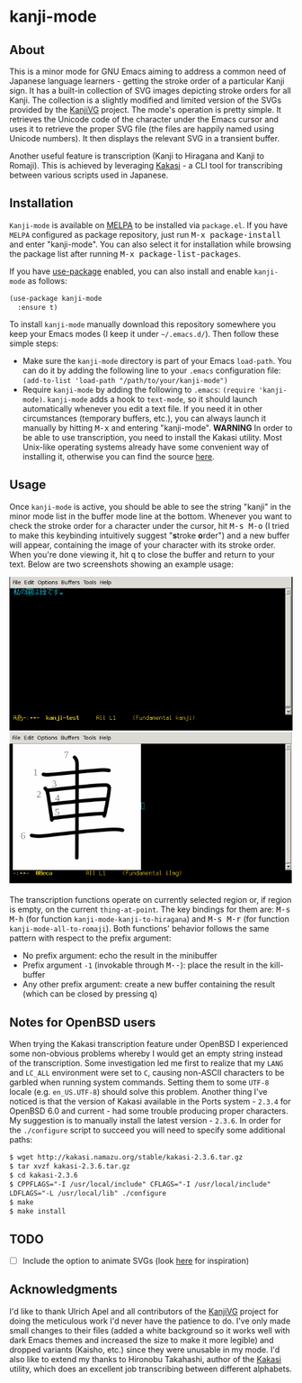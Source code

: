 kanji-mode
==========

About
-----
This is a minor mode for GNU Emacs aiming to address a common need of Japanese language learners - getting the stroke order of a particular Kanji sign. It has a built-in collection of SVG images depicting stroke orders for all Kanji. The collection is a slightly modified and limited version of the SVGs provided by the [KanjiVG](http://kanjivg.tagaini.net/) project. The mode's operation is pretty simple. It retrieves the Unicode code of the character under the Emacs cursor and uses it to retrieve the proper SVG file (the files are happily named using Unicode numbers). It then displays the relevant SVG in a transient buffer. 

Another useful feature is transcription (Kanji to Hiragana and Kanji to Romaji). This is achieved by leveraging [Kakasi](http://kakasi.namazu.org/) - a CLI tool for transcribing between various scripts used in Japanese.

Installation
------------
`Kanji-mode` is available on [MELPA](http://melpa.org/#/) to be installed via `package.el`. If you have `MELPA` configured as package repository, just run <kbd>M-x package-install</kbd> and enter "kanji-mode". You can also select it for installation while browsing the package list after running <kbd>M-x package-list-packages</kbd>.

If you have [use-package](https://github.com/jwiegley/use-package) enabled, you can also install and enable `kanji-mode` as follows:
```
(use-package kanji-mode
  :ensure t)
```

To install `kanji-mode` manually download this repository somewhere you keep your Emacs modes (I keep it under `~/.emacs.d/`). Then follow these simple steps:
* Make sure the `kanji-mode` directory is part of your Emacs `load-path`. You can do it by adding the following line to your `.emacs` configuration file: `(add-to-list 'load-path "/path/to/your/kanji-mode")`
* Require `kanji-mode` by adding the following to `.emacs`: `(require 'kanji-mode)`. `kanji-mode` adds a hook to `text-mode`, so it should launch automatically whenever you edit a text file. If you need it in other circumstances (temporary buffers, etc.), you can always launch it manually by hitting <kbd>M-x</kbd> and entering "kanji-mode". 
**WARNING** In order to be able to use transcription, you need to install the Kakasi utility. Most Unix-like operating systems already have some convenient way of installing it, otherwise you can find the source [here](http://kakasi.namazu.org/).

Usage
-----
Once `kanji-mode` is active, you should be able to see the string "kanji" in the minor mode list in the buffer mode line at the bottom. Whenever you want to check the stroke order for a character under the cursor, hit <kbd>M-s M-o</kbd> (I tried to make this keybinding intuitively suggest "**s**troke **o**rder") and a new buffer will appear, containing the image of your character with its stroke order. When you're done viewing it, hit <kbd>q</kbd> to close the buffer and return to your text. Below are two screenshots showing an example usage:

![Some text in Japanese with the cursor pointing to a single character](screenshots/kanji-mode-text.png)
![Image of the character with stroke order](screenshots/kanji-mode-image.png)

The transcription functions operate on currently selected region or, if region is empty, on the current `thing-at-point`. The key bindings for them are: <kbd>M-s M-h</kbd> (for function `kanji-mode-kanji-to-hiragana`) and <kbd>M-s M-r</kbd> (for function `kanji-mode-all-to-romaji`). Both functions' behavior follows the same pattern with respect to the prefix argument:
- No prefix argument: echo the result in the minibuffer
- Prefix argument `-1` (invokable through <kbd>M--</kbd>): place the result in the kill-buffer
- Any other prefix argument: create a new buffer containing the result (which can be closed by pressing <kbd>q</kbd>)

Notes for OpenBSD users
-----------------------

When trying the Kakasi transcription feature under OpenBSD I experienced some non-obvious problems whereby I would get an empty string instead of the transcription. Some investigation led me first to realize that my `LANG` and `LC_ALL` environment were set to `C`, causing non-ASCII characters to be garbled when running system commands. Setting them to some `UTF-8` locale (e.g. `en_US.UTF-8`) should solve this problem. Another thing I've noticed is that the version of Kakasi available in the Ports system - `2.3.4` for OpenBSD 6.0 and current - had some trouble producing proper characters. My suggestion is to manually install the latest version - `2.3.6`. In order for the `./configure` script to succeed you will need to specify some additional paths:
```
$ wget http://kakasi.namazu.org/stable/kakasi-2.3.6.tar.gz
$ tar xvzf kakasi-2.3.6.tar.gz
$ cd kakasi-2.3.6
$ CPPFLAGS="-I /usr/local/include" CFLAGS="-I /usr/local/include" LDFLAGS="-L /usr/local/lib" ./configure
$ make
$ make install
```

TODO
----
- [ ] Include the option to animate SVGs (look [here](https://bitbucket.org/sommerhoff/anikanjivg/) for inspiration)

Acknowledgments
----------------
I'd like to thank Ulrich Apel and all contributors of the [KanjiVG](http://kanjivg.tagaini.net/) project for doing the meticulous work I'd never have the patience to do. I've only made small changes to their files (added a white background so it works well with dark Emacs themes and increased the size to make it more legible) and dropped variants (Kaisho, etc.) since they were unusable in my mode. I'd also like to extend my thanks to Hironobu Takahashi, author of the [Kakasi](http://kakasi.namazu.org/) utility, which does an excellent job transcribing between different alphabets.
